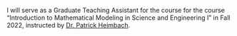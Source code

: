 I will serve as a Graduate Teaching Assistant for the course for the course “Introduction to Mathematical Modeling in Science and Engineering I” in Fall 2022, instructed by <a href="https://oden.utexas.edu/people/directory/Patrick-heimbach/">Dr. Patrick Heimbach</a>.
